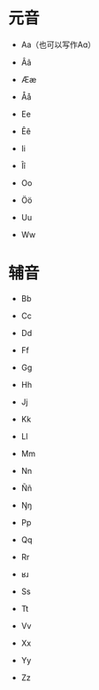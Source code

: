 # 元音  

- Aa（也可以写作Aɑ）  

- Ââ

- Ææ

- Åå

- Ee

- Êê

- Ii

- Îî

- Oo

- Öö

- Uu

- Ww

# 辅音

- Bb

- Cc

- Dd

- Ff

- Gg

- Hh

- Jj

- Kk

- Ll

- Mm

- Nn

- Ññ

- Ŋŋ

- Pp

- Qq

- Rr

- ʁɹ

- Ss

- Tt

- Vv

- Xx

- Yy

- Zz
